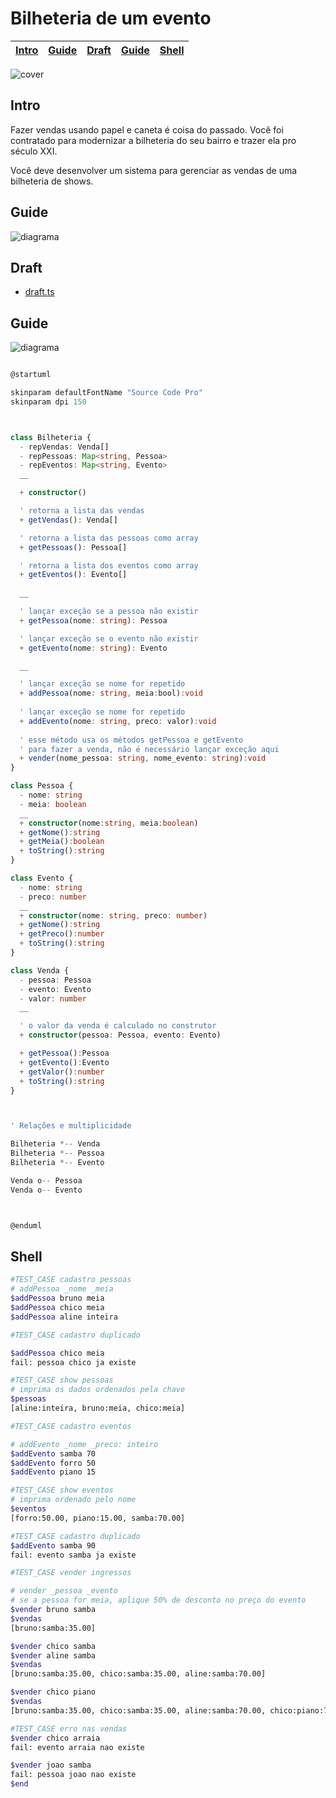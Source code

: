 # Bilheteria de um evento

<!-- toch -->
[Intro](#intro) | [Guide](#guide) | [Draft](#draft) | [Guide](#guide) | [Shell](#shell)
-- | -- | -- | -- | --
<!-- toch -->

![cover](cover.jpg)

## Intro

Fazer vendas usando papel e caneta é coisa do passado. Você foi contratado para modernizar a bilheteria do seu bairro e trazer ela pro século XXI.

Você deve desenvolver um sistema para gerenciar as vendas de uma bilheteria de shows.

## Guide

![diagrama](diagrama.png)

## Draft

- [draft.ts](.cache/draft.ts)

## Guide

![diagrama](diagrama.png)

<!-- load diagrama.puml fenced=ts:filter -->

```ts

@startuml

skinparam defaultFontName "Source Code Pro"
skinparam dpi 150



class Bilheteria {
  - repVendas: Venda[]
  - repPessoas: Map<string, Pessoa>
  - repEventos: Map<string, Evento>
  __

  + constructor()    

  ' retorna a lista das vendas
  + getVendas(): Venda[]

  ' retorna a lista das pessoas como array
  + getPessoas(): Pessoa[]

  ' retorna a lista dos eventos como array
  + getEventos(): Evento[]
  
  __

  ' lançar exceção se a pessoa não existir
  + getPessoa(nome: string): Pessoa

  ' lançar exceção se o evento não existir
  + getEvento(nome: string): Evento

  __

  ' lançar exceção se nome for repetido
  + addPessoa(nome: string, meia:bool):void 
  
  ' lançar exceção se nome for repetido
  + addEvento(nome: string, preco: valor):void 
  
  ' esse método usa os métodos getPessoa e getEvento
  ' para fazer a venda, não é necessário lançar exceção aqui
  + vender(nome_pessoa: string, nome_evento: string):void 
}

class Pessoa {
  - nome: string
  - meia: boolean
  __
  + constructor(nome:string, meia:boolean)
  + getNome():string
  + getMeia():boolean
  + toString():string
}

class Evento {
  - nome: string
  - preco: number
  __
  + constructor(nome: string, preco: number)
  + getNome():string
  + getPreco():number
  + toString():string
}

class Venda {
  - pessoa: Pessoa
  - evento: Evento
  - valor: number
  __

  ' o valor da venda é calculado no construtor
  + constructor(pessoa: Pessoa, evento: Evento)

  + getPessoa():Pessoa
  + getEvento():Evento
  + getValor():number
  + toString():string
}



' Relações e multiplicidade

Bilheteria *-- Venda
Bilheteria *-- Pessoa
Bilheteria *-- Evento

Venda o-- Pessoa
Venda o-- Evento



@enduml
```

<!-- load -->

## Shell

```sh
#TEST_CASE cadastro pessoas
# addPessoa _nome _meia
$addPessoa bruno meia
$addPessoa chico meia
$addPessoa aline inteira

#TEST_CASE cadastro duplicado

$addPessoa chico meia
fail: pessoa chico ja existe

#TEST_CASE show pessoas
# imprima os dados ordenados pela chave
$pessoas
[aline:inteira, bruno:meia, chico:meia]

#TEST_CASE cadastro eventos

# addEvento _nome _preco: inteiro
$addEvento samba 70
$addEvento forro 50
$addEvento piano 15

#TEST_CASE show eventos
# imprima ordenado pelo nome
$eventos
[forro:50.00, piano:15.00, samba:70.00]

#TEST_CASE cadastro duplicado
$addEvento samba 90
fail: evento samba ja existe

#TEST_CASE vender ingressos

# vender _pessoa _evento
# se a pessoa for meia, aplique 50% de desconto no preço do evento
$vender bruno samba
$vendas
[bruno:samba:35.00]

$vender chico samba
$vender aline samba
$vendas
[bruno:samba:35.00, chico:samba:35.00, aline:samba:70.00]

$vender chico piano
$vendas
[bruno:samba:35.00, chico:samba:35.00, aline:samba:70.00, chico:piano:7.50]

#TEST_CASE erro nas vendas
$vender chico arraia
fail: evento arraia nao existe

$vender joao samba
fail: pessoa joao nao existe
$end
```

